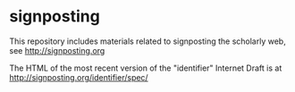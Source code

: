 # signposting
This repository includes materials related to signposting the scholarly web, see http://signposting.org

The HTML of the most recent version of the "identifier" Internet Draft is at http://signposting.org/identifier/spec/
